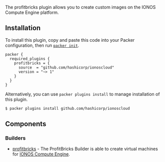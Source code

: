 The profitbricks plugin allows you to create custom images on the IONOS Compute Engine platform.

## Installation

To install this plugin, copy and paste this code into your Packer configuration, then run [`packer init`](https://www.packer.io/docs/commands/init).

```hcl
packer {
  required_plugins {
    profitbricks = {
      source  = "github.com/hashicorp/ionoscloud"
      version = "~> 1"
    }
  }
}
```

Alternatively, you can use `packer plugins install` to manage installation of this plugin.

```sh
$ packer plugins install github.com/hashicorp/ionoscloud
```

## Components

### Builders

- [profitbricks](/packer/integrations/hashicorp/profitbricks/latest/components/builder/profitbricks) - The ProfitBricks Builder
  is able to create virtual machines for [IONOS Compute Engine](https://cloud.ionos.com/compute).
